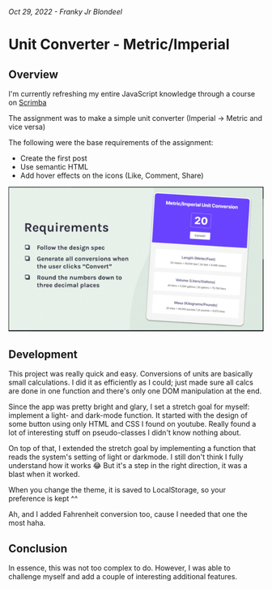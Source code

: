 *Oct 29, 2022 - Franky Jr Blondeel*


# Unit Converter - Metric/Imperial


## Overview

I'm currently refreshing my entire JavaScript knowledge through a course on [Scrimba](https://scrimba.com/allcourses)

The assignment was to make a simple unit converter (Imperial -> Metric and vice versa)


The following were the base requirements of the assignment:
* Create the first post
* Use semantic HTML
* Add hover effects on the icons (Like, Comment, Share)
<p align="center">
<img src="https://github.com/MrFranksJr/MrFranksJr/blob/main/assets/unit-converter/requirements.png">
</p>


## Development

This project was really quick and easy. Conversions of units are basically small calculations.
I did it as efficiently as I could; just made sure all calcs are done in one function and there's only one DOM manipulation at the end.

Since the app was pretty bright and glary, I set a stretch goal for myself: implement a light- and dark-mode function.
It started with the design of some button using only HTML and CSS I found on youtube. Really found a lot of interesting stuff on pseudo-classes I didn't know nothing about.

On top of that, I extended the stretch goal by implementing a function that reads the system's setting of light or darkmode. I still don't think I fully understand how it works 😂 But it's a step in the right direction, it was a blast when it worked.

When you change the theme, it is saved to LocalStorage, so your preference is kept ^^

Ah, and I added Fahrenheit conversion too, cause I needed that one the most haha.


## Conclusion

In essence, this was not too complex to do. However, I was able to challenge myself and add a couple of interesting additional features.